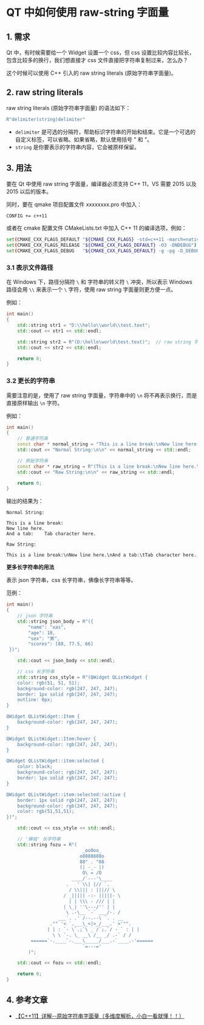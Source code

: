 # QT 中如何使用 raw-string 字面量

## 1. 需求

Qt 中，有时候需要给一个 Widget 设置一个 css，但 css 设置比较内容比较长，包含比较多的换行，我们想直接才 css 文件直接把字符串复制过来，怎么办？

这个时候可以使用 C++ 引入的 raw string literals (原始字符串字面量)。

## 2. raw string literals

raw string literals (原始字符串字面量) 的语法如下：

```cpp
R"delimiter(string)delimiter"
```

- `delimiter` 是可选的分隔符，帮助标识字符串的开始和结束。它是一个可选的自定义标签，可以省略。如果省略，默认使用括号 " 和 "。
- `string` 是你要表示的字符串内容，它会被原样保留。

## 3. 用法

要在 Qt 中使用 raw string 字面量，编译器必须支持 C++ 11，VS 需要 2015 以及 2015 以后的版本。

同时，要在 qmake 项目配置文件 xxxxxxxx.pro 中加入：

```bash
CONFIG += c++11
```

或者在 cmake 配置文件 CMakeLists.txt 中加入 C++ 11 的编译选项，例如：

```bash
set(CMAKE_CXX_FLAGS_DEFAULT "${CMAKE_CXX_FLAGS} -std=c++11 -march=native -mtune=native -Wall -fPIC")
set(CMAKE_CXX_FLAGS_RELEASE "${CMAKE_CXX_FLAGS_DEFAULT} -O3 -DNDEBUG")
set(CMAKE_CXX_FLAGS_DEBUG   "${CMAKE_CXX_FLAGS_DEFAULT} -g -pg -D_DEBUG")
```

### 3.1 表示文件路径

在 Windows 下，路径分隔符 `\` 和 字符串的转义符 `\` 冲突，所以表示 Windows 路径会用 `\\` 来表示一个 `\` 字符，使用 raw string 字面量则更方便一点。

例如：

```cpp
int main()
{
    std::string str1 = "D:\\hello\\world\\test.text";
    std::cout << str1 << std::endl;

    std::string str2 = R"(D:\hello\world\test.text)";  // raw string 字面量
    std::cout << str2 << std::endl;

    return 0;
}
```

### 3.2 更长的字符串

需要注意的是，使用了 raw string 字面量，字符串中的 `\n` 将不再表示换行，而是直接原样输出 `\n` 字符。

例如：

```cpp
int main()
{
    // 普通字符串
    const char * normal_string = "This is a line break:\nNew line here.\nAnd a tab:\tTab character here.";
    std::cout << "Normal String:\n\n" << normal_string << std::endl;

    // 原始字符串
    const char * raw_string = R"(This is a line break:\nNew line here.\nAnd a tab:\tTab character here.)";
    std::cout << "Raw String:\n\n" << raw_string << std::endl;

    return 0;
}
```

输出的结果为：

```
Normal String:

This is a line break:
New line here.
And a tab:    Tab character here.

Raw String:

This is a line break:\nNew line here.\nAnd a tab:\tTab character here.
```

**更多长字符串的用法**

表示 json 字符串，css 长字符串，佛像长字符串等等。

范例：

```cpp
int main()
{
    // json 字符串
    std::string json_body = R"({
        "name": "xas",
        "age": 18,
        "sex": "男",
        "scores": [88, 77.5, 66]
 })";

    std::cout << json_body << std::endl;

    // css 长字符串
    std::string css_style = R"(QWidget QListWidget {
    color: rgb(51, 51, 51);
    background-color: rgb(247, 247, 247);
    border: 1px solid rgb(247, 247, 247);
    outline: 0px;
}

QWidget QListWidget::Item {
    background-color: rgb(247, 247, 247);
}

QWidget QListWidget::Item:hover {
    background-color: rgb(247, 247, 247);
}

QWidget QListWidget::item:selected {
    color: black;
    background-color: rgb(247, 247, 247);
    border: 1px solid rgb(247, 247, 247);
}

QWidget QListWidget::item:selected:!active {
    border: 1px solid rgb(247, 247, 247);
    background-color: rgb(247, 247, 247);
    color: rgb(51,51,51);
})";

    std::cout << css_style << std::endl;

    // '佛祖' 长字符串
    std::string fozu = R"(
                            _ooOoo_
                           o8888888o
                           88" . "88
                           (| -_- |)
                            O\ = /O
                        ____/`---'\____
                      .   ' \\| |// `.
                       / \\||| : |||// \
                     / _||||| -:- |||||- \
                       | | \\\ - /// | |
                     | \_| ''\---/'' | |
                      \ .-\__ `-` ___/-. /
                   ___`. .' /--.--\ `. . __
                ."" '< `.___\_<|>_/___.' >'"".
               | | : `- \`.;`\ _ /`;.`/ - ` : | |
                 \ \ `-. \_ __\ /__ _/ .-` / /
         ======`-.____`-.___\_____/___.-`____.-'======
                            `=---='
        )";

    std::cout << fozu << std::endl;

    return 0;
}

```

## 4. 参考文章

- [【C++11】详解--原始字符串字面量（多维度解析，小白一看就懂！！）](https://blog.csdn.net/weixin_45031801/article/details/140585268)

